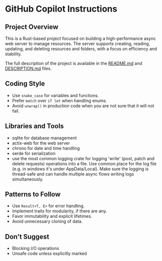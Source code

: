 # GitHub Copilot Instructions

## Project Overview

This is a Rust-based project focused on building a high-performance async web server to manage resources. The server supports creating, reading, updating, and deleting resources and folders, with a focus on efficiency and stability.

The full description of the project is available in the [README.md](../README.md) and [DESCRIPTION.md](../DESCRIPTION.md) files.

## Coding Style
- Use `snake_case` for variables and functions.
- Prefer `match` over `if let` when handling enums.
- Avoid `unwrap()` in production code when you are not sure that it will not fail.

## Libraries and Tools
- sqlite for database management
- actix-web for the web server
- chrono for date and time handling
- serde for serialization
- use the most common logging crate for logging 'write' (post, patch and delete requests) operations into a file. Use common place for the log file (e.g. in windows it's under AppData/Local). Make sure the logging is thread-safe and can handle multiple async flows writing logs simultaneously. 

## Patterns to Follow
- Use `Result<T, E>` for error handling.
- Implement traits for modularity, if there are any.
- Favor immutability and explicit lifetimes.
- Avoid unnecessary cloning of data.

## Don't Suggest
- Blocking I/O operations
- Unsafe code unless explicitly marked
